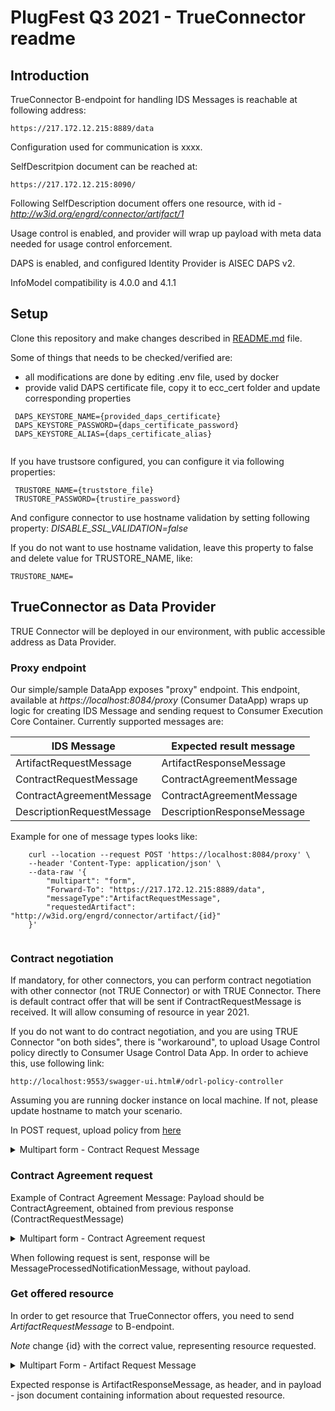 # PlugFest Q3 2021 - TrueConnector readme


## Introduction

TrueConnector B-endpoint for handling IDS Messages is reachable at following address:

```
https://217.172.12.215:8889/data

```

Configuration used for communication is xxxx.

SelfDescritpion document can be reached at:

```
https://217.172.12.215:8090/

```

Following SelfDescription document offers one resource, with id - *http://w3id.org/engrd/connector/artifact/1*

Usage control is enabled, and provider will wrap up payload with meta data needed for usage control enforcement.

DAPS is enabled, and configured Identity Provider is AISEC DAPS v2.

InfoModel compatibility is 4.0.0 and 4.1.1

## Setup

Clone this repository and make changes described in [README.md](README.md) file.

Some of things that needs to be checked/verified are:

 * all modifications are done by editing .env file, used by docker
 * provide valid DAPS certificate file, copy it to ecc_cert folder and update corresponding properties
 
```
 DAPS_KEYSTORE_NAME={provided_daps_certificate}
 DAPS_KEYSTORE_PASSWORD={daps_certificate_password}
 DAPS_KEYSTORE_ALIAS={daps_certificate_alias}
 
```
 
If you have trustsore configured, you can configure it via following properties:

```
 TRUSTORE_NAME={truststore_file}
 TRUSTORE_PASSWORD={trustire_password}

```

And configure connector to use hostname validation by setting following property:
*DISABLE_SSL_VALIDATION=false*

If you do not want to use hostname validation, leave this property to false and delete value for TRUSTORE_NAME, like:

```
TRUSTORE_NAME=
```


## TrueConnector as Data Provider

TRUE Connector will be deployed in our environment, with public accessible address as Data Provider.

### Proxy endpoint

Our simple/sample DataApp exposes "proxy" endpoint. This endpoint, available at *https://localhost:8084/proxy* (Consumer DataApp) wraps up logic for creating IDS Message and sending request to Consumer Execution Core Container. Currently supported messages are:

| IDS Message |  Expected result message |
| ------- |   -------- |
| ArtifactRequestMessage | ArtifactResponseMessage |
| ContractRequestMessage |  ContractAgreementMessage |
| ContractAgreementMessage | ContractAgreementMessage |
| DescriptionRequestMessage |  DescriptionResponseMessage |

Example for one of message types looks like:

```
	curl --location --request POST 'https://localhost:8084/proxy' \
	--header 'Content-Type: application/json' \
	--data-raw '{
	    "multipart": "form",
	    "Forward-To": "https://217.172.12.215:8889/data",
	    "messageType":"ArtifactRequestMessage",
	    "requestedArtifact": "http://w3id.org/engrd/connector/artifact/{id}"   
	}'
	
```


### Contract negotiation

If mandatory, for other connectors, you can perform contract negotiation with other connector (not TRUE Connector) or with TRUE Connector. There is default contract offer that will be sent if ContractRequestMessage is received. It will allow consuming of resource in year 2021.

If you do not want to do contract negotiation, and you are using TRUE Connector "on both sides", there is "workaround", to upload Usage Control policy directly to Consumer Usage Control Data App. In order to achieve this, use following link:

```
http://localhost:9553/swagger-ui.html#/odrl-policy-controller
```

Assuming you are running docker instance on local machine. If not, please update hostname to match your scenario.

In POST request, upload policy from [here](https://github.com/Engineering-Research-and-Development/true-connector-uc_data_app/blob/master/src/main/resources/policy-examples/0.0.3/1%20restrict-access-interval.json)

<details>
  <summary>Multipart form - Contract Request Message</summary>

	curl --location --request POST 'https://localhost:8084/proxy' \
	--header 'Content-Type: application/json' \
	--data-raw '{
	"multipart": "form",
	"Forward-To": "https://217.172.12.215:8889/data",
	"messageType": "ContractRequestMessage",
	"requestedArtifact": "http://w3id.org/engrd/connector/artifact/{id}"
	}'

</details>

### Contract Agreement request

Example of Contract Agreement Message:
Payload should be ContractAgreement, obtained from previous response (ContractRequestMessage)

<details>
  <summary>Multipart form - Contract Agreement request</summary>

	curl --location --request POST 'https://localhost:8084/proxy' \
	--header 'Content-Type: application/json' \
	--data-raw '{
	"multipart": "form",
	"Forward-To": "https://217.172.12.215:8889/data",
	"messageType": "ContractAgreementMessage",
	"payload": {
		"@context": {
			"ids": "https://w3id.org/idsa/core/",
			"idsc": "https://w3id.org/idsa/code/"
		},
		"@type": "ids:ContractAgreement",
		"@id": "https://w3id.org/idsa/autogen/contract/restrict-access-interval-{id}",
		"profile": "http://example.com/ids-profile",
		"ids:target": {
			"@id": "http://w3id.org/engrd/connector/artifact/{id}"
		},
		"ids:provider": "http://example.com/party/my-party",
		"ids:consumer": "http://example.com/party/consumer-party",
		"ids:permission": [
			{
				"ids:action": [
					{
						"@id": "idsc:USE"
					}
				],
				"ids:constraint": [
					{
						"@type": "ids:Constraint",
						"ids:leftOperand": "idsc:POLICY_EVALUATION_TIME",
						"ids:operator": "idsc:TEMPORAL_EQUALS",
						"ids:rightOperand": {
							"@type": "ids:interval",
							"@value": {
								"ids:begin": {
									"@value": "2021-03-01T00:00:00Z",
									"@type": "xsd:datetimeStamp"
								},
								"ids:end": {
									"@value": "2021-03-31T00:00:00Z",
									"@type": "xsd:datetimeStamp"
								}
							}
						},
						"ids:pipEndpoint": {
							"@id": "https//pip.com/policy_evaluation_time"
						}
					}
				]
			}
		]
	}
	}'

</details>

When following request is sent, response will be MessageProcessedNotificationMessage, without payload.


### Get offered resource

In order to get resource that TrueConnector offers, you need to send *ArtifactRequestMessage* to B-endpoint.

*Note* change {id} with the correct value, representing resource requested.


<details>
  <summary>Multipart Form - Artifact Request Message</summary>

	curl --location --request POST 'https://localhost:8084/proxy' \
	--header 'Content-Type: application/json' \
	--data-raw '{
	    "multipart": "form",
	    "Forward-To": "https://217.172.12.215:8889/data",
	    "messageType":"ArtifactRequestMessage",
	    "requestedArtifact": "http://w3id.org/engrd/connector/artifact/{id}"   
	}'

</details>

Expected response is ArtifactResponseMessage, as header, and in payload - json document containing information about requested resource.

